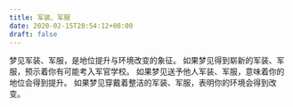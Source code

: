 ```yaml
---
title: 军装、军服
date: 2020-02-15T20:54:12+08:00
draft: false
---
```


梦见军装、军服，是地位提升与环境改变的象征。
如果梦见得到崭新的军装、军服，预示着你有可能考入军官学校。
如果梦见送予他人军装、军服，意味着你的地位会得到提升。
如果梦见穿戴着整洁的军装、军服，表明你的环境会得到改变。
